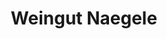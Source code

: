 ---
title: "Weingut Naegele"
url: /neustadt-an-der-weinstrasse/weingut-naegele/
shop: Spirituosen
---